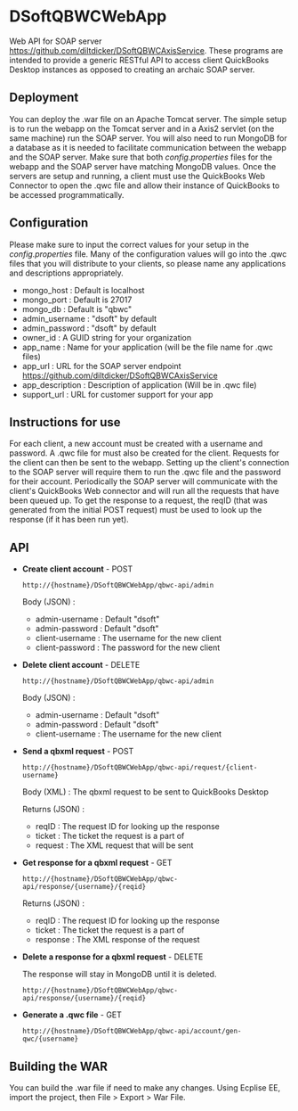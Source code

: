 # DSoftQBWCWebApp
Web API for SOAP server <https://github.com/diltdicker/DSoftQBWCAxisService>. These programs are intended to provide a generic RESTful API to access client QuickBooks Desktop instances as opposed to creating an archaic SOAP server.

## Deployment
You can deploy the .war file on an Apache Tomcat server. The simple setup is to run the webapp on the Tomcat server and in a Axis2 servlet (on the same machine) run the SOAP server. You will also need to run MongoDB for a database as it is needed to facilitate communication between the webapp and the SOAP server. Make sure that both _config.properties_ files for the webapp and the SOAP server have matching MongoDB values. Once the servers are setup and running, a client must use the QuickBooks Web Connector to open the .qwc file and allow their instance of QuickBooks to be accessed programmatically.

## Configuration
Please make sure to input the correct values for your setup in the _config.properties_ file.
Many of the configuration values will go into the .qwc files that you will distribute to your clients, so please name any applications and descriptions appropriately.
* mongo_host :		Default is localhost
* mongo_port :		Default is 27017
* mongo_db :		Default is "qbwc"
* admin_username : 	"dsoft" by default
* admin_password : 	"dsoft" by default
* owner_id : 		A GUID string for your organization
* app_name : 		Name for your application (will be the file name for .qwc files)
* app_url : 		URL for the SOAP server endpoint <https://github.com/diltdicker/DSoftQBWCAxisService>
* app_description : Description of application (Will be in .qwc file)
* support_url : 	URL for customer support for your app

## Instructions for use
For each client, a new account must be created with a username and password. A .qwc file for must also be created for the client. Requests for the client can then be sent to the webapp. Setting up the client's connection to the SOAP server will require them to run the .qwc file and the password for their account. Periodically the SOAP server will communicate with the client's QuickBooks Web connector and will run all the requests that have been queued up. To get the response to a request, the reqID (that was generated from the initial POST request) must be used to look up the response (if it has been run yet).

## API
* **Create client account** - POST

	```http://{hostname}/DSoftQBWCWebApp/qbwc-api/admin```
	
	Body (JSON) :
	*	admin-username : Default "dsoft"
	*	admin-password : Default "dsoft"
	*	client-username : The username for the new client
	*	client-password : The password for the new client
* **Delete client account** - DELETE

	```http://{hostname}/DSoftQBWCWebApp/qbwc-api/admin```
	
	Body (JSON) :
	*	admin-username : Default "dsoft"
	*	admin-password : Default "dsoft"
	*	client-username : The username for the new client
* **Send a qbxml request** - POST

	```http://{hostname}/DSoftQBWCWebApp/qbwc-api/request/{client-username}```
	
	Body (XML) : The qbxml request to be sent to QuickBooks Desktop
	
	Returns (JSON) : 
	*	reqID : The request ID for looking up the response
	*	ticket : The ticket the request is a part of
	*	request :  The XML request that will be sent
* **Get response for a qbxml request** - GET

	```http://{hostname}/DSoftQBWCWebApp/qbwc-api/response/{username}/{reqid}```
	
	Returns (JSON) :
	*	reqID : The request ID for looking up the response
	*	ticket : The ticket the request is a part of
	*	response :  The XML response of the request
* **Delete a response for a qbxml request** - DELETE

	The response will stay in MongoDB until it is deleted.
	
	```http://{hostname}/DSoftQBWCWebApp/qbwc-api/response/{username}/{reqid}```
* **Generate a .qwc file** - GET

	```http://{hostname}/DSoftQBWCWebApp/qbwc-api/account/gen-qwc/{username}```
## Building the WAR
You can build the .war file if need to make any changes. Using Ecplise EE, import the project, then File > Export > War File.